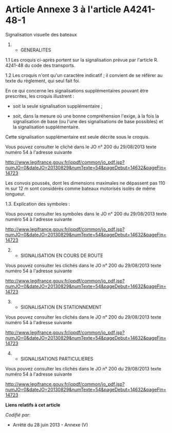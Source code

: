 # Article Annexe 3 à l'article A4241-48-1

Signalisation visuelle des bateaux

1. - GENERALITES

1.1 Les croquis ci-après portent sur la signalisation prévue par l'article R. 4241-48 du code des transports.

1.2 Les croquis n'ont qu'un caractère indicatif ; il convient de se référer au texte du règlement, qui seul fait foi.

En ce qui concerne les signalisations supplémentaires pouvant être prescrites, les croquis illustrent : 

- soit la seule signalisation supplémentaire ;

- soit, dans la mesure où une bonne compréhension l'exige, à la fois la signalisation de base (ou l'une des signalisations de
base possibles) et la signalisation supplémentaire.

Cette signalisation supplémentaire est seule décrite sous le croquis. 

Vous pouvez consulter le cliché dans le JO n° 200 du 29/08/2013 texte numéro 54 à l'adresse suivante 

http://www.legifrance.gouv.fr/jopdf/common/jo_pdf.jsp?numJO=0&dateJO=20130829&numTexte=54&pageDebut=14632&pageFin=14723

Les convois poussés, dont les dimensions maximales ne dépassent pas 110 m sur 12 m sont considérés comme bateaux motorisés
isolés de même longueur.

1.3. Explication des symboles :

Vous pouvez consulter les symboles dans le JO n° 200 du 29/08/2013 texte numéro 54 à l'adresse suivante 

http://www.legifrance.gouv.fr/jopdf/common/jo_pdf.jsp?numJO=0&dateJO=20130829&numTexte=54&pageDebut=14632&pageFin=14723

2. - SIGNALISATION EN COURS DE ROUTE 

Vous pouvez consulter les clichés dans le JO n° 200 du 29/08/2013 texte numéro 54 à l'adresse suivante 

http://www.legifrance.gouv.fr/jopdf/common/jo_pdf.jsp?numJO=0&dateJO=20130829&numTexte=54&pageDebut=14632&pageFin=14723

3. - SIGNALISATION EN STATIONNEMENT

Vous pouvez consulter les clichés dans le JO n° 200 du 29/08/2013 texte numéro 54 à l'adresse suivante 

http://www.legifrance.gouv.fr/jopdf/common/jo_pdf.jsp?numJO=0&dateJO=20130829&numTexte=54&pageDebut=14632&pageFin=14723

4. - SIGNALISATIONS PARTICULIERES

Vous pouvez consulter les clichés dans le JO n° 200 du 29/08/2013 texte numéro 54 à l'adresse suivante 

http://www.legifrance.gouv.fr/jopdf/common/jo_pdf.jsp?numJO=0&dateJO=20130829&numTexte=54&pageDebut=14632&pageFin=14723

**Liens relatifs à cet article**

_Codifié par_:

  - Arrêté du 28 juin 2013 -  Annexe (V)
